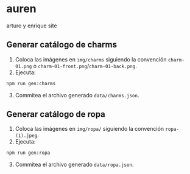 # auren
arturo y enrique site

## Generar catálogo de charms

1. Coloca las imágenes en `img/charms` siguiendo la convención `charm-01.png` o `charm-01-front.png`/`charm-01-back.png`.
2. Ejecuta:

```bash
npm run gen:charms
```

3. Commitea el archivo generado `data/charms.json`.

## Generar catálogo de ropa

1. Coloca las imágenes en `img/ropa/` siguiendo la convención `ropa-(1).jpeg`.
2. Ejecuta:

```bash
npm run gen:ropa
```

3. Commitea el archivo generado `data/ropa.json`.
